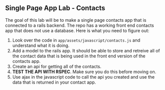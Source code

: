 ## Single Page App Lab - Contacts

The goal of this lab will be to make a single page contacts app that is connected to a rails backend.  The repo has a working front end contacts app that does not use a database.  Here is what you need to figure out:


1. Look over the code in `app/assets/javascript/contacts.js` and understand what it is doing.
2. Add a model to the rails app.  It should be able to store and retreive all of the contact data that is being used in the front end version of the contacts app.
3. Create an api for getting all of the contacts.
4. __TEST THE API WITH RSPEC__.  Make sure you do this before moving on.
5. Use ajax in the javascript code to call the api you created and use the data that is returned in your contact app.
